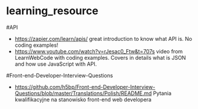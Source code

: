 # learning_resource

#API
- https://zapier.com/learn/apis/ great introduction to know what API is. No coding examples!
- https://www.youtube.com/watch?v=rJesac0_Ftw&t=707s video from LearnWebCode with coding examples. Covers in details what is JSON and how use JavaScript with API.


#Front-end-Developer-Interview-Questions
 - https://github.com/h5bp/Front-end-Developer-Interview-Questions/blob/master/Translations/Polish/README.md Pytania kwalifikacyjne na stanowisko front-end web developera
